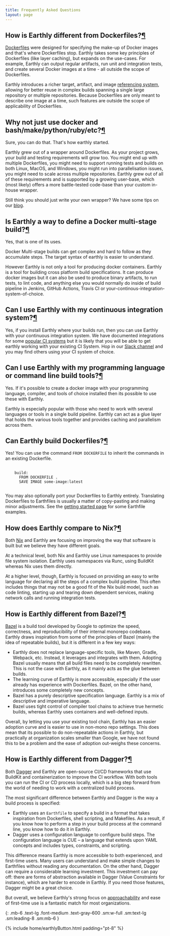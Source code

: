 ```yaml
---
title: Frequently Asked Questions
layout: page
---
```

<!-- vale HouseStyle.H2 = NO -->
<link rel="stylesheet" href="/assets/css/subpage.css">

<h2 class="text-2xl font-semibold mb-5 mt-20" id="dockerfile">How is Earthly different from Dockerfiles?<span class="hide"><a href="#dockerfile">¶</a></span></h2>

[Dockerfiles](https://docs.docker.com/engine/reference/builder/) were designed for specifying the make-up of Docker images and that's where Dockerfiles stop. Earthly takes some key principles of Dockerfiles (like layer caching), but expands on the use-cases. For example, Earthly can output regular artifacts, run unit and integration tests, and create several Docker images at a time - all outside the scope of Dockerfiles.

Earthly introduces a richer target, artifact, and image [referencing system](https://docs.earthly.dev/guides/target-ref), allowing for better reuse in complex builds spanning a single large repository or multiple repositories. Because Dockerfiles are only meant to describe one image at a time, such features are outside the scope of applicability of Dockerfiles.

<h2 class="text-2xl font-semibold mb-5 mt-20" id="usedocker">Why not just use docker and bash/make/python/ruby/etc?<span class="hide"><a href="#usedocker">¶</a></span></h2>

Sure, you can do that. That's how earthly started.

Earthly grew out of a wrapper around Dockerfiles. As your project grows, your build and testing requirements will grow too. You might end up with multiple Dockerfiles, you might need to support running tests and builds on both Linux, MacOS, and Windows, you might run into parallelisation issues, you might need to scale across multiple repositories. Earthly grew out of all of these requirements and is supported by a growing user-base, which (most likely) offers a more battle-tested code-base than your custom in-house wrapper.

Still think you should just write your own wrapper? We have some tips on our [blog](https://earthly.dev/blog/repeatable-builds-every-time/).

<h2 class="text-2xl font-semibold mb-5 mt-20" id="multistage">Is Earthly a way to define a Docker multi-stage build?<span class="hide"><a href="#multistage">¶</a></span></h2>

Yes, that is one of its uses.

Docker Multi-stage builds can get complex and hard to follow as they accumulate steps. The target syntax of earthly is easier to understand.

However Earthly is not only a tool for producing docker containers. Earthly is a tool for building cross platform build specifications. It can produce docker images but it can also be used to produce binary artifacts, to run tests, to lint code, and anything else you would normally do inside of build pipeline in Jenkins, GitHub Actions, Travis CI or your-continous-integration-system-of-choice.

<h2 class="text-2xl font-semibold mb-5 mt-20" id="ci">Can I use Earthly with my continuous integration system?<span class="hide"><a href="#ci">¶</a></span></h2>

Yes, if you install Earthly where your builds run, then you can use Earthly with your continuous integration system. We have documented integrations for some [popular CI systems](https://docs.earthly.dev/docs/ci-integration) but it is likely that you will be able to get earthly working with your existing CI System. Hop in our [Slack channel](/slack) and you may find others using your CI system of choice.

<h2 class="text-2xl font-semibold mb-5 mt-20" id="pl">Can I use Earthly with my programming language or command line build tools?<span class="hide"><a href="#pl">¶</a></span></h2>

Yes. If it's possible to create a docker image with your programming language, compiler, and tools of choice installed then its possible to use these with Earthly.

Earthly is especially popular with those who need to work with several languages or tools in a single build pipeline. Earthly can act as a glue layer that holds the various tools together and provides caching and parallelism across them.

<h2 class="text-2xl font-semibold mb-5 mt-20" id="build">Can Earthly build Dockerfiles?<span class="hide"><a href="#build">¶</a></span></h2>

Yes! You can use the command `FROM DOCKERFILE` to inherit the commands in an existing Dockerfile.

<pre class="p-4 mb-6 bg-gray-100">
  <code>
    build:
      FROM DOCKERFILE .
      SAVE IMAGE some-image:latest
  </code>
</pre>

You may also optionally port your Dockerfiles to Earthly entirely. Translating Dockerfiles to Earthfiles is usually a matter of copy-pasting and making minor adjustments. See the [getting started page](/get-earthly) for some Earthfile examples.

<h2 class="text-2xl font-semibold mb-5 mt-20" id="nix">How does Earthly compare to Nix?<span class="hide"><a href="#nix">¶</a></span></h2>

Both [Nix](https://nixos.org/) and Earthly are focusing on improving the way that software is built but we believe they have different goals.

At a technical level, both Nix and Earthly use Linux namespaces to provide file system isolation. Earthly uses namespaces via Runc, using BuildKit whereas Nix uses them directly.

At a higher level, though, Earthly is focused on providing an easy to write language for declaring all the steps of a complex build pipeline. This often includes things that may not be a good fit of the Nix build model, such as code linting, starting up and tearing down dependent services, making network calls and running integration tests.

<h2 class="text-2xl font-semibold mb-5 mt-20" id="bazel">How is Earthly different from Bazel?<span class="hide"><a href="#bazel">¶</a></span></h2>

[Bazel](https://bazel.build) is a build tool developed by Google to optimize the speed, correctness, and reproducibility of their internal monorepo codebase. Earthly draws inspiration from some of the principles of Bazel (mainly the idea of repeatable builds), but it is different in a few key ways:

- Earthly does not replace language-specific tools, like Maven, Gradle, Webpack, etc. Instead, it leverages and integrates with them. Adopting Bazel usually means that all build files need to be completely rewritten. This is not the case with Earthly, as it mainly acts as the glue between builds.
- The learning curve of Earthly is more accessible, especially if the user already has experience with Dockerfiles. Bazel, on the other hand, introduces some completely new concepts.
- Bazel has a purely descriptive specification language. Earthly is a mix of descriptive and imperative language.
- Bazel uses tight control of compiler tool chains to achieve true hermetic builds, whereas Earthly uses containers and well-defined inputs.

Overall, by letting you use your existing tool chain, Earthly has an easier adoption curve and is easier to use in non-mono repo settings. This does mean that its possible to do non-repeatable actions in Earthly, but practically at organization scales smaller than Google, we have not found this to be a problem and the ease of adoption out-weighs these concerns.

<h2 class="text-2xl font-semibold mb-5 mt-20" id="dagger">How is Earthly different from Dagger?<span class="hide"><a href="#dagger">¶</a></span></h2>

Both [Dagger](https://dagger.io/) and Earthly are open-source CI/CD frameworks that use BuildKit and containerization to improve the CI workflow. With both tools you can run the CI or CD process locally, which is a big step forward from the world of needing to work with a centralized build process.

The most significant difference between Earthly and Dagger is the way a build process is specified:

- Earthly uses an `Earthfile` to specify a build in a format that takes inspiration from Dockerfiles, shell scripting, and Makefiles. As a result, if you know how to perform a step in your build process at the command line, you know how to do it in Earthly.
- Dagger uses a configuration language to configure build steps. The configuration language is CUE – a language that extends upon YAML concepts and includes types, constraints, and scripting.

This difference means Earthly is more accessible to both experienced, and first-time users. Many users can understand and make simple changes to Earthfiles without reading any documentation. On the other hand, Dagger can require a considerable learning investment. This investment can pay off: there are forms of abstraction available in Dagger (Value Constraints for instance), which are harder to encode in Earthly. If you need those features, Dagger might be a great choice.

But overall, we believe Earthly's strong focus on [approachability](https://earthly.dev/blog/platform-values/#approachability) and ease of first-time use is a fantastic match for most organizations.

{: .mb-6 .text-lg .font-medium .text-gray-600 .sm:w-full .sm:text-lg .sm:leading-8 .sm:mb-6 }



<!-- vale HouseStyle.H2 = YES -->
<div class="color2">
  <div class="wrapper">
    {% include home/earthlyButton.html padding="pt-8" %}
  </div>
</div>
